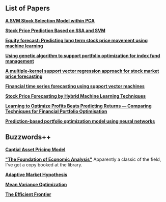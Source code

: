 ## List of Papers

[__A SVM Stock Selection Model within PCA__](http://ac.els-cdn.com/S187705091400461X/1-s2.0-S187705091400461X-main.pdf?_tid=3f9102de-029a-11e7-9dd9-00000aacb361&acdnat=1488824897_21fdcac3bed5579329e7d43e1130efc7)

[__Stock Price Prediction Based on SSA and SVM__](http://ac.els-cdn.com/S1877050914004864/1-s2.0-S1877050914004864-main.pdf?_tid=38a3a662-029e-11e7-9d43-00000aab0f26&acdnat=1488826604_5ae06d57dfe72fcfaf541067a9603aa3)

[__Equity forecast: Predicting long term stock price movement using machine learning__](https://arxiv.org/pdf/1603.00751.pdf)

[__Using genetic algorithm to support portfolio optimization for index fund management__](http://ac.els-cdn.com/S0957417404001356/1-s2.0-S0957417404001356-main.pdf?_tid=61fc4414-0065-11e7-a298-00000aab0f02&acdnat=1488582289_943bb9d462a446923eaa71d0e4feefa3)

[__A multiple-kernel support vector regression approach for stock market price forecasting__](https://pdfs.semanticscholar.org/c558/a4396d44666a2b86f1d83348edfdb1f6321d.pdf)

[__Financial time series forecasting using support vector machines__](http://lcsd2.svms.org/finance/Kim2003.pdf)

[__Stock Price Forecasting by Hybrid Machine Learning Techniques__](http://www.iaeng.org/publication/IMECS2009/IMECS2009_pp755-760.pdf)

[__Learning to Optimize Profits Beats Predicting Returns —
Comparing Techniques for Financial Portfolio Optimisation__](http://s3.amazonaws.com/academia.edu.documents/30766418/p1681.pdf?AWSAccessKeyId=AKIAIWOWYYGZ2Y53UL3A&Expires=1488585797&Signature=ehSUGaMoFBEG7fmRZGS7m8cmIzg%3D&response-content-disposition=inline%3B%20filename%3DLearning_to_optimize_profits_beats_predi.pdf)

[__Prediction-based portfolio optimization model using neural networks__](http://ac.els-cdn.com/S092523120900040X/1-s2.0-S092523120900040X-main.pdf?_tid=6d254462-0065-11e7-a20b-00000aab0f02&acdnat=1488582308_a7f65e54f4d297427ba5d5b51d3dd8cc)


## Buzzwords++

[__Captial Asset Pricing Model__](https://en.wikipedia.org/wiki/Capital_asset_pricing_model)

[__"The Foundation of Economic Analysis"__](https://en.wikipedia.org/wiki/Foundations_of_Economic_Analysis)
Apparently a classic of the field, I've got a copy booked at the library. 

[__Adaptive Market Hypothesis__](https://en.wikipedia.org/wiki/Adaptive_market_hypothesis)

[__Mean Variance Optimization__](https://en.wikipedia.org/wiki/Modern_portfolio_theory)

[__The Efficient Frontier__](https://en.wikipedia.org/wiki/Efficient_frontier)

